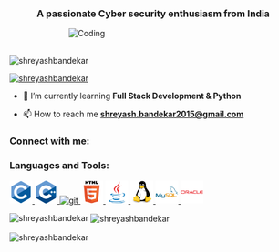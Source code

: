 <h3 align="center">A passionate Cyber security enthusiasm from India</h3>
<img align="right" alt="Coding" width="400" src="https://www.rbi.org.in/commonperson/English/images/CYBER%20SECURITY%20GIF_ENG_04.gif">

<br>
</br>
<p align="left"> <img src="https://komarev.com/ghpvc/?username=shreyashbandekar&label=Profile%20views&color=0e75b6&style=flat" alt="shreyashbandekar" /> </p>

<p align="left"> <a href="https://github.com/ryo-ma/github-profile-trophy"><img src="https://github-profile-trophy.vercel.app/?username=shreyashbandekar" alt="shreyashbandekar" /></a> </p>

- 🌱 I’m currently learning **Full Stack Development & Python**

- 📫 How to reach me **shreyash.bandekar2015@gmail.com**

<h3 align="left">Connect with me:</h3>
<p align="left">
</p>

<h3 align="left">Languages and Tools:</h3>
<p align="left"> <a href="https://www.cprogramming.com/" target="_blank" rel="noreferrer"> <img src="https://raw.githubusercontent.com/devicons/devicon/master/icons/c/c-original.svg" alt="c" width="40" height="40"/> </a> <a href="https://www.w3schools.com/cpp/" target="_blank" rel="noreferrer"> <img src="https://raw.githubusercontent.com/devicons/devicon/master/icons/cplusplus/cplusplus-original.svg" alt="cplusplus" width="40" height="40"/> </a> <a href="https://git-scm.com/" target="_blank" rel="noreferrer"> <img src="https://www.vectorlogo.zone/logos/git-scm/git-scm-icon.svg" alt="git" width="40" height="40"/> </a> <a href="https://www.w3.org/html/" target="_blank" rel="noreferrer"> <img src="https://raw.githubusercontent.com/devicons/devicon/master/icons/html5/html5-original-wordmark.svg" alt="html5" width="40" height="40"/> </a> <a href="https://www.java.com" target="_blank" rel="noreferrer"> <img src="https://raw.githubusercontent.com/devicons/devicon/master/icons/java/java-original.svg" alt="java" width="40" height="40"/> </a> <a href="https://www.linux.org/" target="_blank" rel="noreferrer"> <img src="https://raw.githubusercontent.com/devicons/devicon/master/icons/linux/linux-original.svg" alt="linux" width="40" height="40"/> </a> <a href="https://www.mysql.com/" target="_blank" rel="noreferrer"> <img src="https://raw.githubusercontent.com/devicons/devicon/master/icons/mysql/mysql-original-wordmark.svg" alt="mysql" width="40" height="40"/> </a> <a href="https://www.oracle.com/" target="_blank" rel="noreferrer"> <img src="https://raw.githubusercontent.com/devicons/devicon/master/icons/oracle/oracle-original.svg" alt="oracle" width="40" height="40"/> </a> </p>

<p><img align="left" src="https://github-readme-stats.vercel.app/api/top-langs?username=shreyashbandekar&show_icons=true&locale=en&layout=compact" alt="shreyashbandekar" /></p>

<p>&nbsp;<img align="center" src="https://github-readme-stats.vercel.app/api?username=shreyashbandekar&show_icons=true&locale=en" alt="shreyashbandekar" /></p>

<p><img align="center" src="https://github-readme-streak-stats.herokuapp.com/?user=shreyashbandekar&" alt="shreyashbandekar" /></p>
